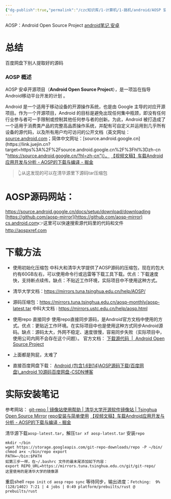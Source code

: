 ```yaml
---
{"dg-publish":true,"permalink":"/czc知识库/1-计算机/1-搞机/android/AOSP 安卓开放源代码项目/","dgPassFrontmatter":true,"created":"2024-06-27T17:22:52.460+08:00","updated":"2024-12-08T00:39:01.866+08:00"}
---
```




AOSP：Android Open Source Project
[android笔记 安卓](android笔记%20安卓.md)

# 总结
百度网盘下别人提取好的源码


### AOSP 概述

AOSP 安卓开源项目（**Android Open Source Project**），是一项旨在指导Android移动平台开发的计划 。

Android 是一个适用于移动设备的开源操作系统，也是由 Google 主导的对应开源项目。作为一个开源项目，Android 的目标是避免出现任何集中瓶颈，即没有任何行业参与者可一手限制或控制其他任何参与者的创新。为此，Android 被打造成了一个适用于消费类产品的完整高品质操作系统，并配有可自定义并运用到几乎所有设备的源代码，以及所有用户均可访问的公开文档（英文网址：[source.android.com](https://link.juejin.cn?target=https%3A%2F%2Fsource.android.google.cn%2F%3Fhl%3Dzh-cn "https://source.android.google.cn/?hl=zh-cn")；简体中文网址：[source.android.google.cn](https://link.juejin.cn?target=https%3A%2F%2Fsource.android.google.cn%2F%3Fhl%3Dzh-cn "https://source.android.google.cn/?hl=zh-cn")）。
[【视频文稿】车载Android应用开发与分析 - AOSP的下载与编译 - 掘金](https://juejin.cn/post/7202826051541532727)
> 👆从这发现的可以在清华源里下源码tar压缩包

# AOSP源码网站：
https://source.android.google.cn/docs/setup/download/downloading
[https://github.com/aosp-mirror](https://github.com/aosp-mirror)
[cs.android.com](https://cs.android.com)👉这里可以快速搜索源代码里的代码和文件
http://aospxref.com

# 下载方法
- 使用初始化压缩包
中科大和清华大学提供了AOSP源码的压缩包，现在的包大约有60GB左右，可以使用命令行或迅雷等下载工具下载。优点：下载速度快，支持断点续传。缺点：不贴近工作环境，实际项目中不使用这种方式。
- 清华大学文档：https://mirrors.tuna.tsinghua.edu.cn/help/AOSP/
- 源码压缩包：https://mirrors.tuna.tsinghua.edu.cn/aosp-monthly/aosp-latest.tar
中科大文档 : https://mirrors.ustc.edu.cn/help/aosp.html
- 使用repo 直接同步
使用repo直接同步源码，是Android官方文档中使用的方式。优点：更贴近工作环境。在实际项目中也是使用这种方式同步Android源码。缺点：源码太大，外网不稳定、速度很慢，容易同步失败（实际项目中，使用公司内网不会存在这个问题）。
官方文档：
[下载源代码  |  Android Open Source Project](https://source.android.google.cn/docs/setup/download/downloading)


- 上面都是狗屁，太难了
- 直接百度网盘下载： [Android (包含1.6到14)AOSP源码下载(百度网盘)\_android 10源码百度网盘-CSDN博客](https://blog.csdn.net/zwc456baby/article/details/108594712)


# 实际安装笔记
参考网站：
[git-repo | 镜像站使用帮助 | 清华大学开源软件镜像站 | Tsinghua Open Source Mirror](https://mirrors.tuna.tsinghua.edu.cn/help/git-repo/)
[repo安装与简单使用](https://blog.csdn.net/xuanwolanxue/article/details/104678027)
[【视频文稿】车载Android应用开发与分析 - AOSP的下载与编译 - 掘金](https://juejin.cn/post/7202826051541532727)

清华源下载`aosp-latest.tar`，解压`tar xf aosp-latest.tar`
安装`repo`
```linux命令
mkdir ~/bin
wget https://storage.googleapis.com/git-repo-downloads/repo -P ~/bin/
chmod a+x ~/bin/repo export 
PATH=~/bin:$PATH
如第三步一样，在~/.bashrc 文件的最末尾添加如下内容： 
export REPO_URL=https://mirrors.tuna.tsinghua.edu.cn/git/git-repo/
这里使用的是清华大学的镜像源
```
重启shell
`repo init`
`cd aosp`
`repo sync`
等待同步，输出进度：`Fetching:  9% (128/1402) 7:21 | 4 jobs | 0:49 platform/prebuilts/rust @ prebuilts/rust`

